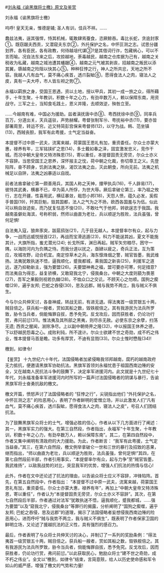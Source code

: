 #[刘永福《谕黑旗将士檄》原文及鉴赏](https://www.vrrw.net/wx/10344.html)

刘永福《谕黑旗将士檄》

呜呼! 皇天无亲，惟德是辅; 圣人有训，佳兵不祥。……

蠢兹法夷，逞其强悍，恃其机械，辄敢肆焉蚕食，恣厥鲸吞。毒比长蛇，贪逾封豕①。既窃踞夫西贡，又潜窥夫东京②，外托保护之名，中怀叵测之志。试思分疆划界，各有臣民，各有政教，何待越俎代谋③?是其借词行诈，包藏祸心，可以不言而喻。况自法东来之后，攻掠越地，荼毒越民，越南之仓库据为己有，越南之关税收为私藏，越南之城池遭其蟠踞④，越南之元气被其剥丧，招越南之叛民以添其翼，隳越南之险阻以快其心⑤。种种狂悖之行，神人之所共忿，天地之所不容。我越人凡有血气，莫不痛心疾首，透爪裂眦⑥，愿得食法人之肉，寝法人之皮，真有一夫大呼，市人皆左袒之势⑦。

永福以羁旅之身，受国王恩遇，资以土地，授以甲兵，其初一成一旅之众，得所藉手，十年生聚，十年教训，积数十年之心力，有劲卒数万人，赖以保障东南，用资战守。三军之士，当知食毛践土，恩义并隆，去顺效逆，殃咎立至。

……今越南有难，中国必为援助。兹者滇抚唐中丞⑧、粤西抚徐中丞⑨，同率兵百万，分道出关，天兵遥驻，声势赫耀。粤督张制军⑩、粤抚裕中丞(11)，要亦皆部署周至，转运不穷。近又特简彭宫保来粤督师(12)，以守为战。韩、范坐镇(13)，西贼丧胆，我军有此粤援，士气定当益奋。

本提督不过中原一武夫，流寓来越，荷蒙国王恩礼有加，重资委任。尔众士亦蒙大惠，禄养有年，三军铭挟纩之恩(14)，多士戴如春之泽，固宜激发忠义，竞作干城。而况中朝大皇帝又特沛殊恩(15)，寄以重任，本提督固责无旁贷，尔众士亦义不容辞。当思受国王之恩养，深怀报主之忱，荷中朝之化裁，弥切尊王之义。先登陷阵，奋不顾身，饥剥法夷之肤，渴饮法夷之血，灭此朝食，所向无前。法夷之机械足以自阱，法夷之凶暴适以自戕。

前者法酋拿破仑第一颇善用兵，其国人称之天神，擐甲执兵(16)，千人辟易(17)，彼恃其武勇，横暴不已，卒为英人所俘，为世大辱。厥后拿破仑第三，率乃祖之攸行，志在开疆，性喜用武，横征暴敛，戢怨小邦(18)，天怨人愤，蕴久必发，奚假手普国(19)，歼其巨魁，毁其国都，法人之气为之不扬，欧西各国羞与为伍。似此可以稍自敛迹矣，而乃犹复怙恶不悛(20)，不敢吐气于他邦，转欲逞志于我国。我越南虽僻处海滨，号称积弱，然师以曲直为老壮，兵以顺逆为胜败，法兵虽强，曾何足惧!

自法夷入寇，狼奔豕突，跋扈鸱张(21)，几于目无越人。本提督率尔有众，起与力争，一战而远威悦授首(22)，再战而宝滑逃遁(23)，科力不能逞其凶，夏文不能施其计。大旗所指，蚩尤潜光(24); 长戈所挥，渊日再起。贼军矢穷粮尽，困守一隅，以海防河内为负隅之恃。而我分道以扰之，亟肄以疲之，奇兵正法，互为策应，攻城攻野，动合机宜。南定惊草木之兵，海东懔烽烟之警，贼官皆墨，我武维扬。法夷犹敢执迷不悟，逼我顺化，蹙我都城，乘我国之新丧(25)，利援军之道远，遂乃抑勒新主，强为要盟(26)。夫要盟神弗之福，盟可要亦可寒，何足措意?而法夷自为得志，益复骄横，又敢窥我北宁，侵我桑台。中朝之大度则藐为畏葸(27)，吾军之果毅则视若仇雠(28)。不恤众口之交讥，不顾天心之勿顺。国狗之瘈噬(29)，遍乎友邦; 巴蛇之吞侵(30)，思及远郡。贼与我势不两立，我与贼义不俱生。

今与尔众共伸天讨，各奋神威，转战无前，有进无退。得法夷首一级赏银五十两，贼目倍之。获兵船一艘者，赏如其船之数，毁铁舰倍之。其有我游民为法兵所罗致，胁令当兵者，倘能悔罪自拔，悉予免究。反戈攻后，因而获胜者，仍论功行赏，弗问前愆(31)。惟法夷及其所部之黑夷，则尽杀无赦。必使东京之余孽，扫荡无遗; 西贡之腥闻，湔除净尽。上以副中朝倚畀之隆(32)，中以报国王休养之德，下以舒越民怨毒之心。成败利钝，所不遑计。尔众士欲建不世之奇勋，成不朽之伟业，惟本提督马首是瞻。功多有厚赏，不迪有显戮(33)。尔众士惟时懋哉(34)!

檄到，如律令!



【鉴赏】 十九世纪六十年代，法国侵略者加紧侵略我邻邦越南，腐朽的越南政府无力抵抗，便邀请黑旗军协助抗法。黑旗军首领刘永福忧患于祖国西南边陲的安全，又在越南人民抗法斗争的鼓舞下，决定率军进援河内。此文就是十九世纪七十年代，刘永福准备率军进援河内时所写的一篇声讨法国侵略者的阴谋与暴行，告谕黑旗军将士奋勇抗敌的檄文。

檄文开篇，愤怒声讨了法国侵略者的 “狂悖之行”，尖锐指出他们 “外托保护之名，中怀叵测之志” 的险恶用心，表明了作者鲜明的爱憎立场，并以此激发人们“凡有血气，莫不痛心疾首，透爪裂眦，愿得食法人之肉，寝法人之皮”，号召人们团结抗法。

为了鼓舞黑旗军众将士的士气，增强必胜的信心，作者从以下几方面进行了阐述：其一，黑旗军实力的强大。在第三自然段，作者指出，永福军“十年生聚，十年教训，积数十年之心力，有劲卒数万人，赖以保障东南”。其二，在第四自然段中，作者又集中阐明有清政府的大力援助。为此，作者断言： “我军有此粤援，士气定当益奋。”其三，在第六自然段，檄文例举拿破仑一世和三世的暴行及招致的恶果，继而指出，“师以曲直为老壮，兵以顺逆为胜败，法兵虽强，曾何足惧!”其四，在第七自然段前半部，作者引用事实，“本提督率尔有众，起与力争”至“贼官皆墨，我武维扬”，以敌我战势的对比，突显我军的优势，增强人们抗法的热情与信心!

此外，作者在文中还论述了抗法的理由，以告谕众将士应义不容辞，冲锋陷阵。首先，在第五自然段中，作者指出： “本提督不过中原一武夫，流寓来越，荷蒙国王恩礼有加，重资委任。尔众士亦蒙大惠，禄养有年”，再加上“中朝大皇帝又特沛殊恩，寄以重任”，作者认为“本提督固责无旁贷，尔众士亦义不容辞”。其次，在第七自然段后半部，作者通过对法军“犹敢执迷不悟，逼我顺化，蹙我都城，……强为要盟”以及“窥我北宁，侵我桑台”等罪行的揭露，分析阐明了“国狗之瘈噬，遍乎友邦; 巴蛇之吞侵，思及远郡”的道理，揭示了法国侵略者妄想侵我西南边陲的险恶用心，进而呼吁“贼与我势不两立，我与贼义不俱生”，既表明了作者保家卫国的鲜明立场，又论述了援越抗法的正义性，具有强烈的感召力。

最后，作者表明了与众将士共伸天讨的决心，并制订了一系列的奖励条例：“得法夷首一级赏银五十两，贼目倍之。获兵船一艘者，赏如其船之数，毁铁舰倍之。其有我游民为法兵所罗致，胁令当兵者，倘能悔罪自拔，悉予免究。反戈攻后，因而获胜者，仍论功行赏，弗问前愆。”以此获取民心，勉励众将士“建不世之奇勋，成不朽之伟业”。全文以“檄到，如律令”结束，言简意赅，给人以历史使命感和军令如山的威严感，增强了檄文的气势和力量!

